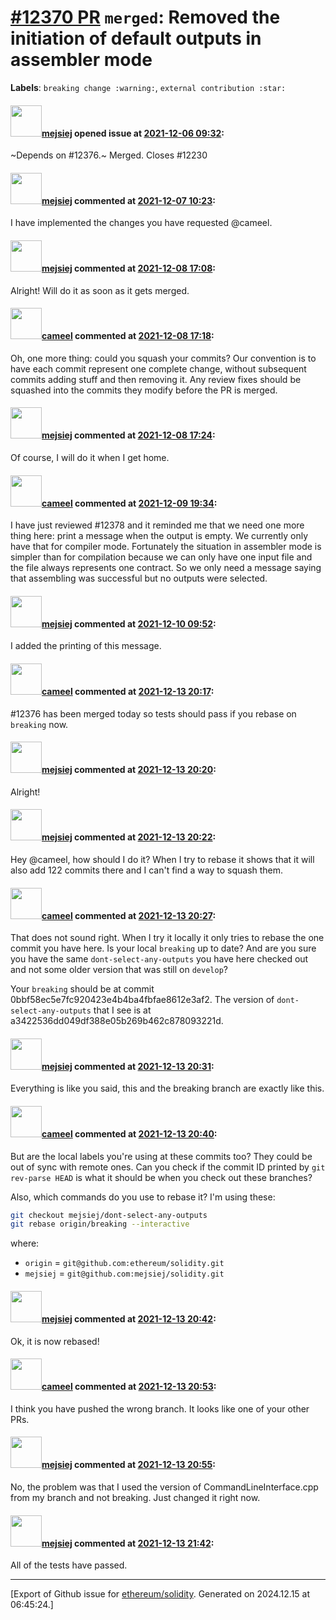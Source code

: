 # [\#12370 PR](https://github.com/ethereum/solidity/pull/12370) `merged`: Removed the initiation of default outputs in assembler mode
**Labels**: `breaking change :warning:`, `external contribution :star:`


#### <img src="https://avatars.githubusercontent.com/u/93134155?v=4" width="50">[mejsiej](https://github.com/mejsiej) opened issue at [2021-12-06 09:32](https://github.com/ethereum/solidity/pull/12370):

~Depends on #12376.~ Merged.
Closes #12230

#### <img src="https://avatars.githubusercontent.com/u/93134155?v=4" width="50">[mejsiej](https://github.com/mejsiej) commented at [2021-12-07 10:23](https://github.com/ethereum/solidity/pull/12370#issuecomment-987779812):

I have implemented the changes you have requested @cameel.

#### <img src="https://avatars.githubusercontent.com/u/93134155?v=4" width="50">[mejsiej](https://github.com/mejsiej) commented at [2021-12-08 17:08](https://github.com/ethereum/solidity/pull/12370#issuecomment-989003571):

Alright! Will do it as soon as it gets merged.

#### <img src="https://avatars.githubusercontent.com/u/137030?v=4" width="50">[cameel](https://github.com/cameel) commented at [2021-12-08 17:18](https://github.com/ethereum/solidity/pull/12370#issuecomment-989012072):

Oh, one more thing: could you squash your commits? Our convention is to have each commit represent one complete change, without subsequent commits adding stuff and then removing it. Any review fixes should be squashed into the commits they modify before the PR is merged.

#### <img src="https://avatars.githubusercontent.com/u/93134155?v=4" width="50">[mejsiej](https://github.com/mejsiej) commented at [2021-12-08 17:24](https://github.com/ethereum/solidity/pull/12370#issuecomment-989016980):

Of course, I will do it when I get home.

#### <img src="https://avatars.githubusercontent.com/u/137030?v=4" width="50">[cameel](https://github.com/cameel) commented at [2021-12-09 19:34](https://github.com/ethereum/solidity/pull/12370#issuecomment-990168491):

I have just reviewed #12378 and it reminded me that we need one more thing here: print a message when the output is empty. We currently only have that for compiler mode. Fortunately the situation in assembler mode is simpler than for compilation because we can only have one input file and the file always represents one contract. So we only need a message saying that assembling was successful but no outputs were selected.

#### <img src="https://avatars.githubusercontent.com/u/93134155?v=4" width="50">[mejsiej](https://github.com/mejsiej) commented at [2021-12-10 09:52](https://github.com/ethereum/solidity/pull/12370#issuecomment-990791688):

I added the printing of this message.

#### <img src="https://avatars.githubusercontent.com/u/137030?v=4" width="50">[cameel](https://github.com/cameel) commented at [2021-12-13 20:17](https://github.com/ethereum/solidity/pull/12370#issuecomment-992853354):

#12376 has been merged today so tests should pass if you rebase on `breaking` now.

#### <img src="https://avatars.githubusercontent.com/u/93134155?v=4" width="50">[mejsiej](https://github.com/mejsiej) commented at [2021-12-13 20:20](https://github.com/ethereum/solidity/pull/12370#issuecomment-992856226):

Alright!

#### <img src="https://avatars.githubusercontent.com/u/93134155?v=4" width="50">[mejsiej](https://github.com/mejsiej) commented at [2021-12-13 20:22](https://github.com/ethereum/solidity/pull/12370#issuecomment-992858293):

Hey @cameel, how should I do it? When I try to rebase it shows that it will also add 122 commits there and I can't find a way to squash them.

#### <img src="https://avatars.githubusercontent.com/u/137030?v=4" width="50">[cameel](https://github.com/cameel) commented at [2021-12-13 20:27](https://github.com/ethereum/solidity/pull/12370#issuecomment-992864497):

That does not sound right. When I try it locally it only tries to rebase the one commit you have here. Is your local `breaking` up to date? And are you sure you have the same `dont-select-any-outputs` you have here checked out and not some older version that was still on `develop`?

Your `breaking` should be at commit 0bbf58ec5e7fc920423e4b4ba4fbfae8612e3af2. The version of `dont-select-any-outputs` that I see is at a3422536dd049df388e05b269b462c878093221d.

#### <img src="https://avatars.githubusercontent.com/u/93134155?v=4" width="50">[mejsiej](https://github.com/mejsiej) commented at [2021-12-13 20:31](https://github.com/ethereum/solidity/pull/12370#issuecomment-992868588):

Everything is like you said, this and the breaking branch are exactly like this.

#### <img src="https://avatars.githubusercontent.com/u/137030?v=4" width="50">[cameel](https://github.com/cameel) commented at [2021-12-13 20:40](https://github.com/ethereum/solidity/pull/12370#issuecomment-992880718):

But are the local labels you're using at these commits too? They could be out of sync with remote ones. Can you check if the commit ID printed by `git rev-parse HEAD` is what it should be when you check out these branches?

Also, which commands do you use to rebase it? I'm using these:
```bash
git checkout mejsiej/dont-select-any-outputs
git rebase origin/breaking --interactive
```
where:
- `origin` = `git@github.com:ethereum/solidity.git`
- `mejsiej` = `git@github.com:mejsiej/solidity.git`

#### <img src="https://avatars.githubusercontent.com/u/93134155?v=4" width="50">[mejsiej](https://github.com/mejsiej) commented at [2021-12-13 20:42](https://github.com/ethereum/solidity/pull/12370#issuecomment-992883761):

Ok, it is now rebased!

#### <img src="https://avatars.githubusercontent.com/u/137030?v=4" width="50">[cameel](https://github.com/cameel) commented at [2021-12-13 20:53](https://github.com/ethereum/solidity/pull/12370#issuecomment-992898774):

I think you have pushed the wrong branch. It looks like one of your other PRs.

#### <img src="https://avatars.githubusercontent.com/u/93134155?v=4" width="50">[mejsiej](https://github.com/mejsiej) commented at [2021-12-13 20:55](https://github.com/ethereum/solidity/pull/12370#issuecomment-992900778):

No, the problem was that I used the version of CommandLineInterface.cpp from my branch and not breaking. Just changed it right now.

#### <img src="https://avatars.githubusercontent.com/u/93134155?v=4" width="50">[mejsiej](https://github.com/mejsiej) commented at [2021-12-13 21:42](https://github.com/ethereum/solidity/pull/12370#issuecomment-992936785):

All of the tests have passed.


-------------------------------------------------------------------------------



[Export of Github issue for [ethereum/solidity](https://github.com/ethereum/solidity). Generated on 2024.12.15 at 06:45:24.]
